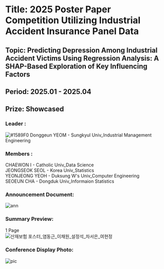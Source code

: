 # Title: 2025 Poster Paper Competition Utilizing Industrial Accident Insurance Panel Data <br/> 
## Topic: Predicting Depression Among Industrial Accident Victims Using Regression Analysis: A SHAP-Based Exploration of Key Influencing Factors <br/>
## Period: 2025.01 - 2025.04 <br/>
## Prize: Showcased <br/>

### Leader : <br/>
![#1589F0](https://placehold.co/15x15/1589F0/1589F0.png) Donggeun YEOM - Sungkyul Univ_Industrial Management Engineering <br/>
### Members : <br/>
CHAEWON I - Catholic Univ_Data Science <br/>
JEONGSEOK SEOL - Korea Univ_Statistics <br/>
YEONJEONG YEOH - Duksung W's Univ_Computer Engineering <br/>
SEOEUN CHA - Dongduk Univ_Informaion Statistics <br/> 
### Announcement Document:<br/>
![ann](https://github.com/user-attachments/assets/27e7d02b-2bdb-4f2c-ab23-7b03e5f1209f)

### Summary Preview:<br/>
1 Page<br/>
![산재보험 포스터_염동근_이채원_설정석_차서은_여현정](https://github.com/user-attachments/assets/2d603d14-14e8-4dfa-bd3f-4a8ec3c920b1)

### Conference Display Photo:<br/>
![pic](https://github.com/user-attachments/assets/084dbcc5-4e26-4ee3-8903-c4ba926dd1ad)


<br/>
